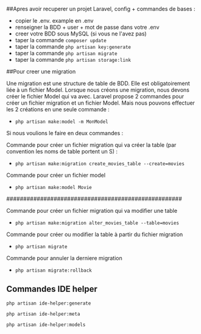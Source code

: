 ##Apres avoir recuperer un projet Laravel, config + commandes de bases :

- copier le .env. example en .env
- renseigner la BDD + user + mot de passe dans votre .env
- creer votre BDD sous MySQL (si vous ne l'avez pas)
- taper la commande `composer update`
- taper la commande `php artisan key:generate`
- taper la commande `php artisan migrate`
- taper la commande `php artisan storage:link`

##Pour creer une migration

Une migration est une structure de table de BDD. Elle est obligatoirement liée à un fichier Model.
Lorsque nous créons une migration, nous devons créer le fichier Model qui va avec.
Laravel propose 2 commandes pour créer un fichier migration et un fichier Model. Mais nous pouvons effectuer les 2 créations en une seule commande :
- `php artisan make:model -m MonModel`

Si nous voulions le faire en deux commandes :

Commande pour créer un fichier migration qui va créer la table (par convention les noms de table portent un S) :
- `php artisan make:migration create_movies_table --create=movies`

Commande pour créer un fichier model
- `php artisan make:model Movie`

####################################################

Commande pour créer un fichier migration qui va modifier une table
- `php artisan make:migration alter_movies_table --table=movies`

Commande pour créer ou modifier la table à partir du fichier migration
- `php artisan migrate`

Commande pour annuler la derniere migration
- `php artisan migrate:rollback`

## Commandes IDE helper
`php artisan ide-helper:generate`
 
`php artisan ide-helper:meta`
     
`php artisan ide-helper:models`